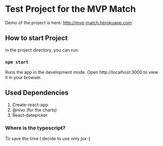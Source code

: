 # Test Project for the MVP Match
Demo of the project is here: http://mvp-match.herokuapp.com
## How to start Project
in the project directory, you can run:

### `npm start`

Runs the app in the development mode.
Open http://localhost:3000 to view it in your browser.

## Used Dependencies

1. Create-react-app
2. @nivo (for the charts)
3. React-datepicker

### Where is the typescript?
To save the time I decide to use only jsx :)


